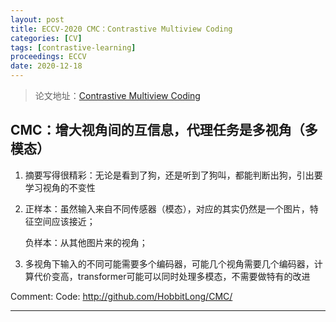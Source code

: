 ```yaml
---
layout: post
title: ECCV-2020 CMC：Contrastive Multiview Coding
categories: [CV]
tags: [contrastive-learning]
proceedings: ECCV
date: 2020-12-18
---
```


> 论文地址：[Contrastive Multiview Coding](https://www.ecva.net/papers/eccv_2020/papers_ECCV/papers/123560749.pdf)

## CMC：增大视角间的互信息，代理任务是多视角（多模态）

1. 摘要写得很精彩：无论是看到了狗，还是听到了狗叫，都能判断出狗，引出要学习视角的不变性
2. 正样本：虽然输入来自不同传感器（模态），对应的其实仍然是一个图片，特征空间应该接近；

   负样本：从其他图片来的视角；
3. 多视角下输入的不同可能需要多个编码器，可能几个视角需要几个编码器，计算代价变高，transformer可能可以同时处理多模态，不需要做特有的改进

Comment: Code: http://github.com/HobbitLong/CMC/

<HR align=left color=#987cb9 SIZE=1>

